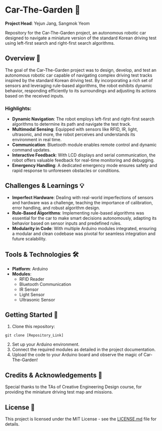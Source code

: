 # Car-The-Garden 🚗

**Project Head**: Yejun Jang, Sangmok Yeom

Repository for the Car-The-Garden project, an autonomous robotic car designed to navigate a miniature version of the standard Korean driving test using left-first search and right-first search algorithms.

## Overview 📖

The goal of the Car-The-Garden project was to design, develop, and test an autonomous robotic car capable of navigating complex driving test tracks inspired by the standard Korean driving test. By incorporating a rich set of sensors and leveraging rule-based algorithms, the robot exhibits dynamic behavior, responding efficiently to its surroundings and adjusting its actions based on the received inputs.

### Highlights:

- **Dynamic Navigation**: The robot employs left-first and right-first search algorithms to determine its path and navigate the test track.
- **Multimodal Sensing**: Equipped with sensors like RFID, IR, light, ultrasonic, and more, the robot perceives and understands its environment in real time.
- **Communication**: Bluetooth module enables remote control and dynamic command updates.
- **Interactive Feedback**: With LCD displays and serial communication, the robot offers valuable feedback for real-time monitoring and debugging.
- **Emergency Handling**: A dedicated emergency mode ensures safety and rapid response to unforeseen obstacles or conditions.

## Challenges & Learnings 💡

- **Imperfect Hardware**: Dealing with real-world imperfections of sensors and hardware was a challenge, teaching the importance of calibration, error handling, and robust algorithm design.
- **Rule-Based Algorithms**: Implementing rule-based algorithms was essential for the car to make smart decisions autonomously, adapting its behavior based on sensor inputs and predefined rules.
- **Modularity in Code**: With multiple Arduino modules integrated, ensuring a modular and clean codebase was pivotal for seamless integration and future scalability.

## Tools & Technologies 🛠

- **Platform**: Arduino
- **Modules**: 
  - RFID Reader
  - Bluetooth Communication
  - IR Sensor
  - Light Sensor
  - Ultrasonic Sensor

## Getting Started 🚀

1. Clone this repository: 
```
git clone [Repository_Link]
```
2. Set up your Arduino environment.
3. Connect the required modules as detailed in the project documentation.
4. Upload the code to your Arduino board and observe the magic of Car-The-Garden!

## Credits & Acknowledgements 👏

Special thanks to the TAs of Creative Engineering Design course, for providing the miniature driving test map and missions.

## License 📄

This project is licensed under the MIT License - see the [LICENSE.md](LICENSE.md) file for details.
